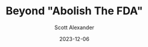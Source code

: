 ---
layout: podcast
title: "Beyond \"Abolish The FDA\""
author: Scott Alexander
description: https://www.astralcodexten.com/p/beyond-abolish-the-fda
date: 2023-12-06
length: 3260748
duration: 815
guid: beyond-abolish-the-fda
---